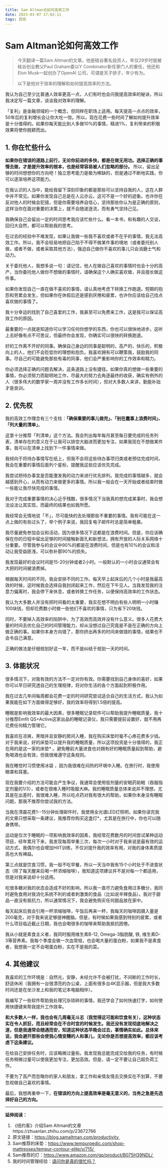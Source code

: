 ```yaml
---
title: Sam Altman论如何高效工作
date: 2023-03-07 17:02:11
tags: 其他
---
```


# Sam Altman论如何高效工作

> 今天翻译一篇Sam Altman的文章。他是硅谷著名投资人，年仅29岁时就被硅谷创业教父Paul Graham委以Y Combinator新任掌门人的重任，他还和Elon Musk一起创办了OpenAI 公司，可谓是天子骄子，年少有为。
> 
> 以下是他对于效率的理解和如何提高效率的方法。


我认为自己至少比普通人效率更高一点，人们有时也会问我提高效率的秘诀，所以我决定写一篇文章，谈谈我对效率的理解。

「复利」是金融领域的一个概念，但同样在职场上适用。每天提高一点点的效率，50年后的复利增长会让你大吃一惊。所以，现在花费一些时间了解如何提升效率是十分值得的。如果你每天能比别人多做10%的事情，精进1%，复利带来的积极效果将使你脱颖而出。

## 1. 你在忙些什么




**如果你在错误的道路上前行，无论你前进的多快，都是在做无用功。选择正确的事情去做，才是提升效率的根本，也是经常容易被人们忽略的部分。** 所以，留出足够的时间想想你的方向吧！独立思考能力是极为稀缺的，但是通过不断地实践，你可以逐渐培养这项能力。

  

在我认识的人当中，能给我留下深刻印象的都是那些可以坚持自我的人，这在人群中并不常见。如果你发现自己总是在人云亦云，这可不是一个好的迹象。也许你在反对他人的时候会犯错，但是你需要培养自信心，坚持那些你认为是正确的原则，这样当你在面对重要的决策上，就不会随波逐流，而有勇气坚持己见。

  

我确保自己会留出一定的时间思考我应该忙些什么。看一本书，和有趣的人交谈，回归大自然，都可以帮助我的思考。

  

在过去的经验中不难发现，如果让我做一些我不喜欢或者不在乎的事情，我无法高效工作。所以，我不会轻易地把自己陷于不得不做某件事的境地（或者委托别人做，或者不做，或者采取其他方法），强迫自己做你不喜欢的事儿只会消磨士气和动力。

  

关于委托他人，我想多说一句：请记住，他人在做自己喜欢的事情时也会十分的高产，当你委托他人做你不想做的事情时，请确保这个人确实喜欢做，并且擅长做这件事。

  

如果你发现自己一直在做不喜欢的事情，请认真地考虑下转换工作跑道。短期的抱怨和劳累会发生，但如果你在休假后还是感到厌倦和疲累，也许你应该给自己找点喜欢做的事情了。

  

我十分幸运的找到了自己喜爱的工作，我甚至可以免费来工作，这是我可以保证高效工作的原因。

  

最重要的一点就是知道你可以学习任何你想学的东西，你也可以很快地进步。这听上去好像有点不可思议，但最终你会发现，你确实可以很快的转换跑道。

  

好的工作离不开好的同事。确保自己身边的同事是聪明的，高产的，快乐的，积极向上的人，他们不会贬低你的理想和抱负。我喜欢拥有可以鞭策我，鼓励我的同事。尽自己的可能避免那些有毒的同事，他们会严重影响你的工作效率和精力。



你必须选择正确的问题去解决，这条道路上没有捷径。如果你真的想做一些重要的事情，你必须努力而聪明地工作，尽最大的努力去角逐最终的收获，确实有例外的人（很多伟大的数学家一周并没有工作多长时间），但对大多数人来讲，勤能补拙才是良训。


## 2. 优先权

我的高效工作理念有三个支柱：**「确保重要的事儿做完」、「别在蠢事上浪费时间」、「列大量的清单」**。

  

这里十分推荐「列清单」这个方法。我会列出每年每月甚至每日要完成的任务列表，清单存在的意义在于让我可以排空大脑进而更加专注，如果我现在不想做某件事，我可以在清单上找到下一件事情来做。

  

我倾向于将待办事情写在纸上，但我不会将这些待办事项归类或者预估完成时间，我会在重要的事情后面列个星标，提醒我这些应该优先完成。

  

我尝试把待办事宜是否能激发我的动力来进行优先排列。我完成的事情越多，就会越感到开心，从而有动力来做更多的事情。所以我一般会在一天开始或者结束时做一些能让我尽快完成的事情。

  

我对于完成重要事情的决心近乎残酷，很多情况下当我真的想完成某事时，我会想法设法让其实现，而最终的结果也如我所愿。

  

我经常会无情地说「不」，尽可能快的去处理那些不重要的事情。我有可能在这一点上做的有些过头了，举个例子来说，我回复电子邮件时总是简单粗暴。

  

我尽量避免参加会议和活动，因为很多情况下这都是在浪费时间。但是，你应该确保在你的日程中留出足够的时间接触新面孔和新想法，拥有开放的人际关系网络十分重要。尽管我参与的会议中90%的都是在浪费时间，但是也有10%的会议和活动让我受益匪浅，可以弥补那90%的损失。

我发现最好的会议时间是15-20分钟或者2小时。一般默认的一小时会议通常会有大把的时间被浪费掉。

  

根据每天时间的不同，我会安排不同的工作。每天早上起床后的几个小时是我最高效的时候，这时候我会选择自我封闭起来工作，然后在下午见人。当我发现我的注意力偏离时，我会停下来休息，或者转换工作任务，以便保持高效率的工作状态。

  

我认为大多数人并没有把时间看的太重要，我实在想不明白有些人明明一小时赚100块钱，但却花费数小时做一些他们不喜欢的事情，只为省下20块钱。

  

同时，不要掉入高效率的陷阱中，为了高效而高效并没有什么意义。很多人花费大量的时间去优化自己的时间管理能力，却从没想过自己究竟是不是在正确的方向上做正确的事。如果你本身方向错了，那你挤出再多的时间来做错的事情，结果也不会令自己满意。

  

正确的做法是仔细规划好这一年，而不是纠结于规划一天的时间。



## 3. 体能状况

很多情况下，对我有效的方法不一定对你有效。你需要找到自己身体的喜好，如果你可以早日研究透自己的生理规律，将对你生活的各个方面起到积极作用。

  

我在过去几年间每周都会花费一定的时间研究尝试适合自己的生活方式，我认为如果我能在如下方面做得足够好，我的效率将得到1.5倍的提高。

  

睡眠是影响我效率的最大因素，很多睡眠记录软件可以帮助我提升睡眠质量，我十分推荐Emfit QS+Active这家出品的睡眠记录仪，我只需要提前设置好，就不用再花费任何精力管理它。

  

我喜欢在凉爽，黑暗并且安静的房间入睡，我在购买床垫时毫不心疼花费多少钱。对于我来说，好的床垫可以提升我的睡眠质量，所以这项投资是十分值得的，我正在用的是这一家的床垫* 。避免睡前大量进食也对拥有好的睡眠质量起到帮助，避免喝酒也会有效，但我很难遵守这条规则。

  

我在睡觉时习惯使用冰袋 ，因为我很难在闷热的环境中入睡。在旅行时，我使用眼罩和耳塞。

  

现在我要介绍的方法可能会产生争议，我通常会使用低剂量的安眠药助眠（吞服指定剂量的1/3），或者在很难入睡时吸服大麻。我的睡眠质量总体来说并不理想，尤其是在出差时，我很难入睡，所以吃点药对我有很大的帮助，如果你本身没有睡眠问题，那我不推荐你尝试我的方法。

  

当我在清晨花费1--15分钟处理邮件时，我使用全光谱LED灯照明，如果你读完我的文章只想采取一条建议，我推荐你购买这盏灯*，尤其是在旅行中，你也可以随身携带。

  

运动是仅次于睡眠的一项影响我效率的因素，我经常花费数月的时间尝试某种运动项目，经年累月下来，我发现每周举重三次，每次一小时对于我来说是最有效的运动方式，我偶尔也会增加HIIT训练，不仅对提升我的效率有用，对我的身体素质提高也大有裨益。

  

第三点就是饮食习惯，我一般不吃早餐，所以一天当中我有15个小时处于不进食状态（除了每天醒来后喝一杯浓缩咖啡），我知道这项建议并不是对每一个都适用，但是对我来说却十分适用。

  

吃很多糖对我的状态会造成不好的影响，所以我一直尽力避免食用过多糖分，我同时避免食用对我消化系统不利的或者刺激类的食品（比如说辛辣食品）。我对于甜品一直没有抵抗力，所以通常情况下，我会避免购买任何甜品放在家中。

  

每天起床后我会引用一杯浓缩咖啡，午饭后再来一杯，我每天的咖啡因摄入量是200毫克，对于我来说足够提神醒脑。但是，有时候如果我感到特别的疲累，或者什么项目临近截止日期，我也会喝很多的咖啡来帮助我抵抗困倦。

  

我从小就是素食主义者，我同时服用维生素B-12, Omega-3脂肪酸, 铁, 维生素D-3等营养素。我每个季度会做一次血常规，也会喝大量的蛋白粉，如果我不是素食者，我想我一定不会喝蛋白粉，实在不是我的菜。


## 4. 其他建议

我喜欢的工作环境是：自然光，安静，未经允许不会被打扰，不间断的工作时长，舒适休闲（我拥有一台很漂亮的办公桌，上面有很多台4K显示器，但是我大多数时间还是在坐沙发上和我的笔记本电脑相伴）。

  

我编写了一些软件帮助我处理冗杂琐碎的事情，我还学会了如何快速打字，如何使用快捷键来帮我提升工作效率。

  

**和大多数人一样，我也会有几周毫无斗志（我觉得这可能和饮食有关），这种状态实在令人抓狂，而且经常会在不合时宜的时候发生。我还没有发现彻底地解决之道，但是我通常会随遇而安，知道这种状态早晚会过去，事情确实如此。总体来说，我会避开那些会使我心情变糟的人和事儿，无论你是否想提高效率，都应该考虑下这条建议。**

  

在给自己安排任务时，应该略微过量些。我发现我总能完成交给我的任务，有时候任务稍微过量可以使我更加专注，更加高效。但是，请一定不要让自己超负荷工作。

  

不要为了高产而忽略你的家人和朋友，拿工作和亲情友情去交换实在不划算，不要忽视做自己喜欢的事情。

  

最后，我想再重申一下，**在错误的方向上提高效率是毫无意义的，当务之急是先选择好自己的方向。**

----

**延伸阅读：**

1. 《纽约客》介绍Sam Altman的文章https://zhuanlan.zhihu.com/p/23672766
2. 原文链接：https://blog.samaltman.com/productivity 
3. Sam推荐的床垫：https://www.tempurpedic.com/shop-mattresses/tempur-contour-elite/v/715/ 
4. Sam推荐的灯：https://www.amazon.com/gp/product/B075H39NDL/ 
5. 我的时间管理经验：[请问你是真的很忙吗？](http://mp.weixin.qq.com/s?__biz=MzAwODgwMjU2Ng==&mid=2651981957&idx=1&sn=f4d130ffd264836fe79af2ef459091a3)